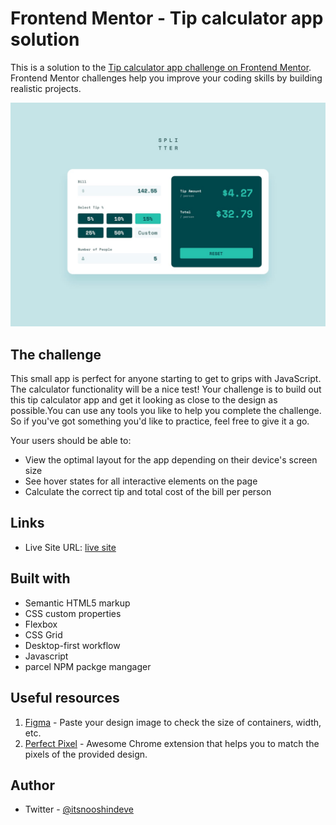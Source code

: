 # Frontend Mentor - Tip calculator app solution

This is a solution to the [Tip calculator app challenge on Frontend Mentor](https://www.frontendmentor.io/challenges/tip-calculator-app-ugJNGbJUX). Frontend Mentor challenges help you improve your coding skills by building realistic projects.

![](./design/desktop-design-completed.jpg)

## The challenge
This small app is perfect for anyone starting to get to grips with JavaScript. The calculator functionality will be a nice test!
Your challenge is to build out this tip calculator app and get it looking as close to the design as possible.You can use any tools you like to help you complete the challenge. So if you've got something you'd like to practice, feel free to give it a go.

Your users should be able to:

- View the optimal layout for the app depending on their device's screen size
- See hover states for all interactive elements on the page
- Calculate the correct tip and total cost of the bill per person


## Links

- Live Site URL: [live site](https://tip-calculator-app-sigma-hazel.vercel.app/)



## Built with

- Semantic HTML5 markup
- CSS custom properties
- Flexbox
- CSS Grid
- Desktop-first workflow
- Javascript
- parcel NPM packge mangager


## Useful resources

1. [Figma](https://www.figma.com/login) - Paste your design image to check the size of containers, width, etc.
2. [Perfect Pixel](https://chrome.google.com/webstore/detail/perfectpixel-by-welldonec/dkaagdgjmgdmbnecmcefdhjekcoceebi) - Awesome Chrome extension that helps you to match the pixels of the provided design.


## Author
- Twitter - [@itsnooshindeve](https://www.twitter.com/itsnooshindev)




